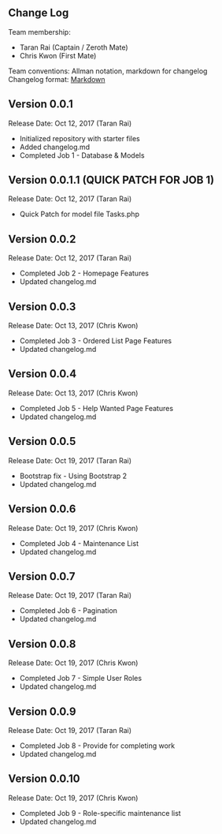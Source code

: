 ## Change Log

Team membership:  

- Taran Rai (Captain / Zeroth Mate)
- Chris Kwon (First Mate)

Team conventions: Allman notation, markdown for changelog  
Changelog format: [Markdown](https://github.com/adam-p/markdown-here/wiki/Markdown-Cheatsheet) 

## Version 0.0.1

Release Date: Oct 12, 2017 (Taran Rai)

- Initialized repository with starter files
- Added changelog.md
- Completed Job 1 - Database & Models

## Version 0.0.1.1 (QUICK PATCH FOR JOB 1)

Release Date: Oct 12, 2017 (Taran Rai)

- Quick Patch for model file Tasks.php


## Version 0.0.2

Release Date: Oct 12, 2017 (Taran Rai)

- Completed Job 2 - Homepage Features
- Updated changelog.md


## Version 0.0.3

Release Date: Oct 13, 2017 (Chris Kwon)

- Completed Job 3 - Ordered List Page Features
- Updated changelog.md


## Version 0.0.4

Release Date: Oct 13, 2017 (Chris Kwon)

- Completed Job 5 - Help Wanted Page Features
- Updated changelog.md

## Version 0.0.5

Release Date: Oct 19, 2017 (Taran Rai)

- Bootstrap fix - Using Bootstrap 2
- Updated changelog.md


## Version 0.0.6

Release Date: Oct 19, 2017 (Chris Kwon)

- Completed Job 4 - Maintenance List
- Updated changelog.md

## Version 0.0.7

Release Date: Oct 19, 2017 (Taran Rai)

- Completed Job 6 - Pagination
- Updated changelog.md

## Version 0.0.8

Release Date: Oct 19, 2017 (Chris Kwon)

- Completed Job 7 - Simple User Roles
- Updated changelog.md

## Version 0.0.9

Release Date: Oct 19, 2017 (Taran Rai)

- Completed Job 8 - Provide for completing work
- Updated changelog.md


## Version 0.0.10

Release Date: Oct 19, 2017 (Chris Kwon)

- Completed Job 9 - Role-specific maintenance list
- Updated changelog.md

